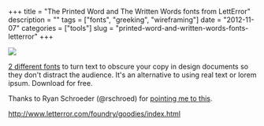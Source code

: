 +++
title = "The Printed Word and The Written Words fonts from LettError"
description = ""
tags = ["fonts", "greeking", "wireframing"]
date = "2012-11-07"
categories = ["tools"]
slug = "printed-word-and-written-words-fonts-letterror"
+++


<div class="screenshot"><img src="http://media.konigi.com/tools/external/thewrittenword.png" /></div>
<p><a href="http://www.letterror.com/foundry/goodies/index.html">2 different fonts</a> to turn text to obscure your copy in design documents so they don't distract the audience. It's an alternative to using real text or lorem ipsum. Download for free.</p>
<p>Thanks to Ryan Schroeder (@rschroed) for <a href="https://twitter.com/rschroed/statuses/266273003799715840">pointing me to this</a>.</p>
  
<p><a href="http://www.letterror.com/foundry/goodies/index.html">http://www.letterror.com/foundry/goodies/index.html</a></p>
      
